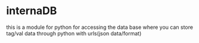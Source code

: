 # internaDB
this is a module for python for accessing the data base where you can store tag/val data through python with urls(json data/format)
